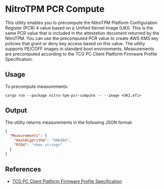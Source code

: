 # NitroTPM PCR Compute

This utility enables you to precompute the NitroTPM Platform Configuration Register (PCR) 4 value based on a Unified Kernel Image (UKI). This is the same PCR value that is included in the attestation document returned by the NitroTPM.
You can use the precomputed PCR value to create AWS KMS key policies that grant or deny key access based on this value.
The utility supports PE/COFF images in standard boot environments.
Measurements are precomputed according to the TCG PC Client Platform Firmware Profile Specification.

## Usage

To precompute measurements:

```console
cargo run --package nitro-tpm-pcr-compute -- --image <UKI.efi>
```

## Output

The utility returns measurements in the following JSON format:

```json
{
  "Measurements": {
    "HashAlgorithm": "SHA384",
    "PCR4": "<hex string>"
  }
}
```

## References

- [TCG PC Client Platform Firmware Profile Specification](https://trustedcomputinggroup.org/resource/pc-client-specific-platform-firmware-profile-specification/)

